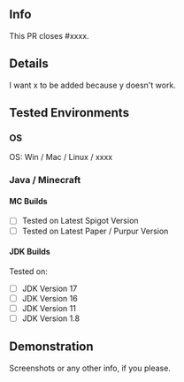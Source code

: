 ## Info
This PR closes #xxxx.

## Details

I want x to be added because y doesn't work.

## Tested Environments

### OS
OS: Win / Mac / Linux / xxxx

### Java / Minecraft

#### MC Builds
- [ ] Tested on Latest Spigot Version
- [ ] Tested on Latest Paper / Purpur Version

#### JDK Builds
Tested on:
- [ ] JDK Version 17
- [ ] JDK Version 16
- [ ] JDK Version 11
- [ ] JDK Version 1.8

## Demonstration
Screenshots or any other info, if you please.